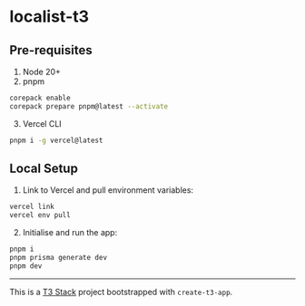 # localist-t3

## Pre-requisites

1. Node 20+
2. pnpm

```sh
corepack enable
corepack prepare pnpm@latest --activate
```

3. Vercel CLI

```sh
pnpm i -g vercel@latest
```

## Local Setup

1. Link to Vercel and pull environment variables:

```sh
vercel link
vercel env pull
```

2. Initialise and run the app:

```sh
pnpm i
pnpm prisma generate dev
pnpm dev
```

---

This is a [T3 Stack](https://create.t3.gg/) project bootstrapped with `create-t3-app`.
